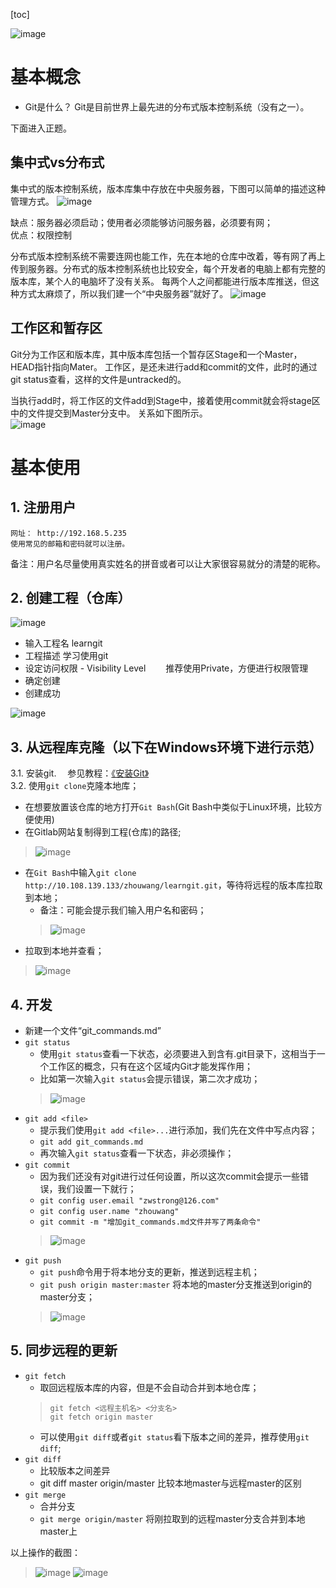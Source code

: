 [toc]

![image](https://www.liaoxuefeng.com/files/attachments/0013848605496402772ffdb6ab448deb7eef7baa124171b000/0)
# 基本概念
+ Git是什么？  Git是目前世界上最先进的分布式版本控制系统（没有之一）。  

下面进入正题。

## 集中式vs分布式

集中式的版本控制系统，版本库集中存放在中央服务器，下图可以简单的描述这种管理方式。
![image](https://www.liaoxuefeng.com/files/attachments/001384860735706fd4c70aa2ce24b45a8ade85109b0222b000/0)

缺点：服务器必须启动；使用者必须能够访问服务器，必须要有网；  
优点：权限控制

分布式版本控制系统不需要连网也能工作，先在本地的仓库中改着，等有网了再上传到服务器。分布式的版本控制系统也比较安全，每个开发者的电脑上都有完整的版本库，某个人的电脑坏了没有关系。
每两个人之间都能进行版本库推送，但这种方式太麻烦了，所以我们建一个“中央服务器”就好了。
![image](https://www.liaoxuefeng.com/files/attachments/0013848607465969378d7e6d5e6452d8161cf472f835523000/0)

## 工作区和暂存区
Git分为工作区和版本库，其中版本库包括一个暂存区Stage和一个Master，HEAD指针指向Mater。 工作区，是还未进行add和commit的文件，此时的通过git status查看，这样的文件是untracked的。

当执行add时，将工作区的文件add到Stage中，接着使用commit就会将stage区中的文件提交到Master分支中。 关系如下图所示。  
![image](https://camo.githubusercontent.com/38ed908d5798214b76d027c60d0fdbd9622d429f/687474703a2f2f7777772e6c69616f78756566656e672e636f6d2f66696c65732f6174746163686d656e74732f30303133383439303737323034353865353637353164663163343734343835623639373537353037336334306165393030302f30)

# 基本使用

## 1. 注册用户
    网址： http://192.168.5.235
    使用常见的邮箱和密码就可以注册。
备注：用户名尽量使用真实姓名的拼音或者可以让大家很容易就分的清楚的昵称。

## 2. 创建工程（仓库）
![image](http://note.youdao.com/yws/public/resource/2b280f6acf38b79cd52e050dd8749252/xmlnote/9830DAAB747047CB889AD3B6A99FE89E/2648)

+ 输入工程名   learngit
+ 工程描述  学习使用git
+ 设定访问权限 - Visibility Level    &emsp;&emsp;推荐使用Private，方便进行权限管理
+ 确定创建
+ 创建成功

![image](http://note.youdao.com/yws/public/resource/2b280f6acf38b79cd52e050dd8749252/xmlnote/FC27E544C6AE42EDBB74D767701A8199/2755)

## 3. 从远程库克隆（以下在Windows环境下进行示范）
3.1. 安装git. &emsp;参见教程：[《安装Git》](http://note.youdao.com/noteshare?id=01deece937082a3765ac0d58a356f1af&sub=825D72C6BFFB44D8BC9761A9982BF879)  
3.2. 使用`git clone`克隆本地库；
+ 在想要放置该仓库的地方打开`Git Bash`(Git Bash中类似于Linux环境，比较方便使用)
+ 在Gitlab网站复制得到工程(仓库)的路径;
> ![image](http://note.youdao.com/yws/public/resource/2b280f6acf38b79cd52e050dd8749252/xmlnote/4B5C016C76AE4A528E8D1240952330A2/2771)
+ 在`Git Bash`中输入`git clone http://10.108.139.133/zhouwang/learngit.git`，等待将远程的版本库拉取到本地；
    + 备注：可能会提示我们输入用户名和密码；
    > ![image](http://note.youdao.com/yws/public/resource/2b280f6acf38b79cd52e050dd8749252/xmlnote/2482799E91B24865B714FFD25C25A4AE/2785)
+ 拉取到本地并查看；
> ![image](http://note.youdao.com/yws/public/resource/2b280f6acf38b79cd52e050dd8749252/xmlnote/E5626C77697A40968856BEABAF4D76A1/2788)

## 4. 开发
+ 新建一个文件“git_commands.md”
+ `git status`
  + 使用`git status`查看一下状态，必须要进入到含有.git目录下，这相当于一个工作区的概念，只有在这个区域内Git才能发挥作用；
   + 比如第一次输入`git status`会提示错误，第二次才成功；
   > ![image](http://note.youdao.com/yws/public/resource/2b280f6acf38b79cd52e050dd8749252/xmlnote/501F6E4481734D21BB7B9D6688A364AC/2832)
+ `git add <file>`
   + 提示我们使用`git add <file>...`进行添加，我们先在文件中写点内容；
   + `git add git_commands.md`
   + 再次输入`git status`查看一下状态，非必须操作；
+ `git commit`
   + 因为我们还没有对git进行过任何设置，所以这次commit会提示一些错误，我们设置一下就行；
   + `git config user.email "zwstrong@126.com"`
   + `git config user.name "zhouwang"`
   + `git commit -m "增加git_commands.md文件并写了两条命令"`
   > ![image](http://note.youdao.com/yws/public/resource/2b280f6acf38b79cd52e050dd8749252/xmlnote/E41FD624A50D487F8C2CADB04B5FBD29/2857)
+ `git push`
   + `git push`命令用于将本地分支的更新，推送到远程主机；
   + `git push origin master:master` 将本地的master分支推送到origin的master分支；
   > ![image](http://note.youdao.com/yws/public/resource/2b280f6acf38b79cd52e050dd8749252/xmlnote/1B093426A6FE49B69F76E9854EB01CD4/2886)

## 5. 同步远程的更新
+ `git fetch`
   + 取回远程版本库的内容，但是不会自动合并到本地仓库；
   > `git fetch <远程主机名> <分支名>`  
   > `git fetch origin master`
   + 可以使用`git diff`或者`git status`看下版本之间的差异，推荐使用`git diff`;
+ `git diff`
   + 比较版本之间差异
   + git diff master origin/master  比较本地master与远程master的区别
+ `git merge`
   + 合并分支
   + `git merge origin/master`  将刚拉取到的远程master分支合并到本地master上

以上操作的截图：
> ![image](http://note.youdao.com/yws/public/resource/2b280f6acf38b79cd52e050dd8749252/xmlnote/FC8A3CD02407470C9F09FD30E8E4FF43/2914)
> ![image](http://note.youdao.com/yws/public/resource/2b280f6acf38b79cd52e050dd8749252/xmlnote/D130C892D2094317B6164DD03A1B5F8B/2929)